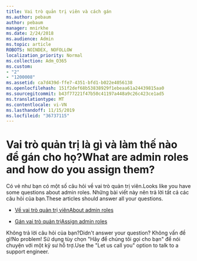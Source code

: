 ```yaml
---
title: Vai trò quản trị viên và cách gán
ms.author: pebaum
author: pebaum
manager: mnirkhe
ms.date: 2/24/2018
ms.audience: Admin
ms.topic: article
ROBOTS: NOINDEX, NOFOLLOW
localization_priority: Normal
ms.collection: Adm_O365
ms.custom:
- "2"
- "1200008"
ms.assetid: ca7d439d-ffe7-4351-bfd1-b022e4056138
ms.openlocfilehash: 151f2def68b53838929f1ebeaa61a24439815aa0
ms.sourcegitcommit: b43f77221f47b50c41197a448a9c26c423ce1ad5
ms.translationtype: MT
ms.contentlocale: vi-VN
ms.lasthandoff: 11/15/2019
ms.locfileid: "36737115"
---
```

# <a name="what-are-admin-roles-and-how-do-you-assign-them"></a><span data-ttu-id="ee0a1-102">Vai trò quản trị là gì và làm thế nào để gán cho họ?</span><span class="sxs-lookup"><span data-stu-id="ee0a1-102">What are admin roles and how do you assign them?</span></span>

<span data-ttu-id="ee0a1-103">Có vẻ như bạn có một số câu hỏi về vai trò quản trị viên.</span><span class="sxs-lookup"><span data-stu-id="ee0a1-103">Looks like you have some questions about admin roles.</span></span> <span data-ttu-id="ee0a1-104">Những bài viết này nên trả lời tất cả các câu hỏi của bạn.</span><span class="sxs-lookup"><span data-stu-id="ee0a1-104">These articles should answer all your questions.</span></span>
  
- [<span data-ttu-id="ee0a1-105">Về vai trò quản trị viên</span><span class="sxs-lookup"><span data-stu-id="ee0a1-105">About admin roles</span></span>](https://docs.microsoft.com/office365/admin/add-users/about-admin-roles)

- [<span data-ttu-id="ee0a1-106">Gán vai trò quản trị</span><span class="sxs-lookup"><span data-stu-id="ee0a1-106">Assign admin roles</span></span>](https://docs.microsoft.com/office365/admin/add-users/assign-admin-roles)

<span data-ttu-id="ee0a1-107">Không trả lời câu hỏi của bạn?</span><span class="sxs-lookup"><span data-stu-id="ee0a1-107">Didn't answer your question?</span></span> <span data-ttu-id="ee0a1-108">Không vấn đề gì!</span><span class="sxs-lookup"><span data-stu-id="ee0a1-108">No problem!</span></span> <span data-ttu-id="ee0a1-109">Sử dụng tùy chọn "Hãy để chúng tôi gọi cho bạn" để nói chuyện với một kỹ sư hỗ trợ.</span><span class="sxs-lookup"><span data-stu-id="ee0a1-109">Use the "Let us call you" option to talk to a support engineer.</span></span>
  